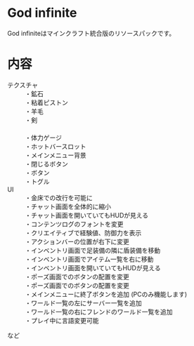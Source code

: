 # God infinite

God infiniteはマインクラフト統合版のリソースパックです。

# 内容
<dl>
  <dt>テクスチャ</dt>
  <dd>・鉱石</dd>
  <dd>・粘着ピストン</dd>
  <dd>・羊毛</dd>
  <dd>・剣</dd>
  <dd>　</dd>
  <dd>・体力ゲージ</dd>
  <dd>・ホットバースロット</dd>
  <dd>・メインメニュー背景</dd>
  <dd>・閉じるボタン</dd>
  <dd>・ボタン</dd>
  <dd>・トグル</dd>
  
  <dt>UI</dt>
  <dd>・金床での改行を可能に</dd>
  <dd>・チャット画面を全体的に縮小</dd>
  <dd>・チャット画面を開いていてもHUDが見える</dd>
  <dd>・コンテンツログのフォントを変更</dd>
  <dd>・クリエイティブで経験値、防御力を表示</dd>
  <dd>・アクションバーの位置が右下に変更</dd>
  <dd>・インベントリ画面で足装備の隣に盾装備を移動</dd>
  <dd>・インベントリ画面でアイテム一覧を右に移動</dd>
  <dd>・インベントリ画面を開いていてもHUDが見える</dd>
  <dd>・ポーズ画面でのボタンの配置を変更</dd>
  <dd>・ポーズ画面でのボタンの配置を変更</dd>
  <dd>・メインメニューに終了ボタンを追加 (PCのみ機能します)</dd>
  <dd>・ワールド一覧の左にサーバー一覧を追加</dd>
  <dd>・ワールド一覧の右にフレンドのワールド一覧を追加</dd>
  <dd>・プレイ中に言語変更可能</dd>

  など
</dl> 
